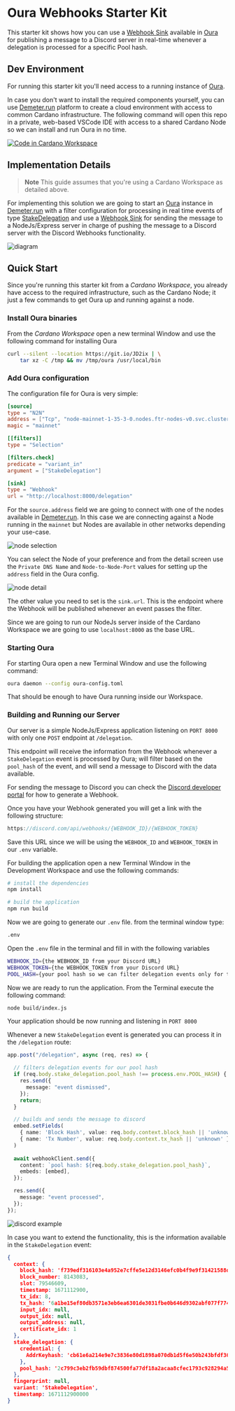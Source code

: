 # Oura Webhooks Starter Kit

This starter kit shows how you can use a [Webhook Sink](https://txpipe.github.io/oura/sinks/webhook.html) available in [Oura](https://github.com/txpipe/oura) for publishing a message to a Discord server in real-time whenever a delegation is processed for a specific Pool hash. 

## Dev Environment

For running this starter kit you'll need access to a running instance of [Oura](https://github.com/txpipe/oura).

In case you don't want to install the required components yourself, you can use [Demeter.run](https://demeter.run) platform to create a cloud environment with access to common Cardano infrastructure. The following command will open this repo in a private, web-based VSCode IDE with access to a shared Cardano Node so we can install and run Oura in no time.

[![Code in Cardano Workspace](https://demeter.run/code/badge.svg)](https://demeter.run/code?repository=https://github.com/txpipe/oura-webhooks-starter-kit&template=typescript)

## Implementation Details

> **Note**
> This guide assumes that you're using a Cardano Workspace as detailed above.

For implementing this solution we are going to start an [Oura](https://github.com/txpipe/oura) instance in [Demeter.run](https://demeter.run) with a filter configuration for processing in real time events of type [StakeDelegation](https://txpipe.github.io/oura/reference/data_dictionary.html#stakedelegation-event) and use a [Webhook Sink](https://txpipe.github.io/oura/sinks/webhook.html) for sending the message to a NodeJs/Express server in charge of pushing the message to a Discord server with the Discord Webhooks functionality. 

<img src="assets/diagram.png" alt="diagram">

## Quick Start

Since you're running this starter kit from a _Cardano Workspace_, you already have access to the required infrastructure, such as the Cardano Node; it just a few commands to get Oura up and running against a node. 

### Install Oura binaries

From the _Cardano Workspace_ open a new terminal Window and use the following command for installing Oura

```bash
curl --silent --location https://git.io/JD2ix | \
    tar xz -C /tmp && mv /tmp/oura /usr/local/bin
```

### Add Oura configuration

The configuration file for Oura is very simple:

```toml
[source]
type = "N2N"
address = ["Tcp", "node-mainnet-1-35-3-0.nodes.ftr-nodes-v0.svc.cluster.local:3000"]
magic = "mainnet"

[[filters]]
type = "Selection"

[filters.check]
predicate = "variant_in"
argument = ["StakeDelegation"]

[sink]
type = "Webhook"
url = "http://localhost:8000/delegation"
```

For the `source.address` field we are going to connect with one of the nodes available in [Demeter.run](https://demeter.run). In this case we are connecting against a Node running in the `mainnet` but Nodes are available in other networks depending your use-case. 

<img src="assets/node-selection.png" alt="node selection">

You can select the Node of your preference and from the detail screen use the `Private DNS Name` and `Node-to-Node-Port` values for setting up the `address` field in the Oura config. 

<img src="assets/node-detail.png" alt="node detail">

The other value you need to set is the `sink.url`. This is the endpoint where the Webhook will be published whenever an event passes the filter.

Since we are going to run our NodeJs server inside of the Cardano Workspace we are going to use `localhost:8000` as the base URL. 

### Starting Oura

For starting Oura open a new Terminal Window and use the following command:

```bash
oura daemon --config oura-config.toml
```

That should be enough to have Oura running inside our Workspace.

### Building and Running our Server

Our server is a simple NodeJs/Express application listening on `PORT 8000` with only one `POST` endpoint at `/delegation`. 

This endpoint will receive the information from the Webhook whenever a `StakeDelegation` event is processed by Oura; will filter based on the `pool_hash` of the event, and will send a message to Discord with the data available. 

For sending the message to Discord you can check the [Discord developer portal](https://discordjs.guide/popular-topics/webhooks.html#what-is-a-webhook) for how to generate a Webhook. 

Once you have your Webhook generated you will get a link with the following structure:

```typescript
https://discord.com/api/webhooks/{WEBHOOK_ID}/{WEBHOOK_TOKEN}
```

Save this URL since we will be using the `WEBHOOK_ID` and `WEBHOOK_TOKEN` in our `.env` variable. 

For building the application open a new Terminal Window in the Development Workspace and use the following commands:
```bash
# install the dependencies
npm install
```

```bash
# build the application
npm run build
```

Now we are going to generate our `.env` file. from the terminal window type:

```bash
.env
```

Open the `.env` file in the terminal and fill in with the following variables
```bash
WEBHOOK_ID={the WEBHOOK_ID from your Discord URL}
WEBHOOK_TOKEN={the WEBHOOK_TOKEN from your Discord URL}
POOL_HASH={your pool hash so we can filter delegation events only for this pool}
```

Now we are ready to run the application. From the Terminal execute the following command:
```bash
node build/index.js
```
Your application should be now running and listening in `PORT 8000`

Whenever a new `StakeDelegation` event is generated you can process it in the `/delegation` route:

```typescript
app.post("/delegation", async (req, res) => {

  // filters delegation events for our pool hash
  if (req.body.stake_delegation.pool_hash !== process.env.POOL_HASH) {
    res.send({
      message: "event dismissed",
    });
    return;
  }

  // builds and sends the message to discord
  embed.setFields(
    { name: 'Block Hash', value: req.body.context.block_hash || 'unknown' },
    { name: 'Tx Number', value: req.body.context.tx_hash || 'unknown' },
  )
  
  await webhookClient.send({
    content: `pool hash: ${req.body.stake_delegation.pool_hash}`,
    embeds: [embed],
  });

  res.send({
    message: "event processed",
  });
});
```

<img src="assets/discord-example.png" alt="discord example">

In case you want to extend the functionality, this is the information available in the `StakeDelegation` event:

```json
{
  context: {
    block_hash: 'f739edf316103e4a952e7cffe5e12d3146efc0b4f9e9f31421588d8ece7f1829',
    block_number: 8143083,
    slot: 79546609,
    timestamp: 1671112900,
    tx_idx: 8,
    tx_hash: '6a1be15ef80db3571e3eb6ea6301de3031fbe0b646d9302abf077f774458cbd3',
    input_idx: null,
    output_idx: null,
    output_address: null,
    certificate_idx: 1
  },
  stake_delegation: {
    credential: {
      AddrKeyhash: 'cb61e6a214e9e7c3836e80d1898a070db1d5f6e50b243bfdf30aa441'
    },
    pool_hash: '2c799c3eb2fb59dbf874500fa77df18a2acaa8cfec1793c928294a50'
  },
  fingerprint: null,
  variant: 'StakeDelegation',
  timestamp: 1671112900000
}
```




